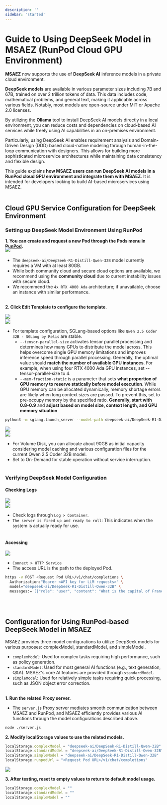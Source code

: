 ```yaml
---
description: ''
sidebar: 'started'
---
```


<!-- <h1>구내 설치형 AI기반 분석설계 및 구현, 배포<br>(MSAEZ + DeepSeek)</h1> -->
# Guide to Using DeepSeek Model in MSAEZ (RunPod Cloud GPU Environment)

**MSAEZ** now supports the use of **DeepSeek AI** inference models in a private cloud environment.

**DeepSeek models** are available in various parameter sizes including 7B and 67B, trained on over 2 trillion tokens of data. This data includes code, mathematical problems, and general text, making it applicable across various fields. Notably, most models are open-source under MIT or Apache 2.0 licenses.

By utilizing the **Ollama** tool to install DeepSeek AI models directly in a local environment, you can reduce costs and dependencies on cloud-based AI services while freely using AI capabilities in an on-premises environment.

Particularly, using DeepSeek AI enables requirement analysis and Domain-Driven Design (DDD) based cloud-native modeling through human-in-the-loop communication with designers. This allows for building more sophisticated microservice architectures while maintaining data consistency and flexible design.

This guide explains **how MSAEZ users can run DeepSeek AI models in a RunPod cloud GPU environment and integrate them with MSAEZ**. It is intended for developers looking to build AI-based microservices using MSAEZ.
<br><br>

<!-- ## MSAEZ MSA 개발 프로세스

<img src="https://github.com/user-attachments/assets/5fe9e0c5-064f-4969-ad9e-5389196f08f6">
<br>
MSAEZ는 도메인 분석을 통해 마이크로서비스를 도출하고, 헥사고날 및 이벤트 드리븐 아키텍처 기반으로 설계한 후, 자동화된 테스트와 CI/CD 배포를 통해 안정적인 MSA 개발을 지원하는 전 주기에 걸친 프로세스를 제공합니다. 
<br><br>

## 온프레미스 AI를 활용한 마이크로서비스 설계/구현/배포

<img src="https://github.com/user-attachments/assets/b2851b91-543c-47a4-82d7-335ea0b1baa7">
<br>
MSAEZ는 온프레미스 DeepSeek AI 모델을 활용하여 마이크로서비스를 자동 생성하고, 프로덕션 환경과 연동하여 마이크로서비스 설계를 자동화하고, AI를 활용한 자동화된 마이크로서비스 아키텍처 구축을 지원하여, 보다 효율적인 MSA 환경 도입을 가능하게 합니다. 
<br><br> -->


## Cloud GPU Service Configuration for DeepSeek Environment
### Setting up DeepSeek Model Environment Using RunPod

**1. You can create and request a new Pod through the Pods menu in [RunPod](https://runpod.io/).**

<img style="margin-top: -20px;" src="https://github.com/user-attachments/assets/8c1c8845-c031-4cb4-8cbb-596acc79fe47">

- The `deepseek-ai/DeepSeek-R1-Distill-Qwen-32B` model currently requires a VM with at least 80GB.
- While both community cloud and secure cloud options are available, we recommend using the **community cloud** due to current instability issues with secure cloud.
- We recommend the `4x RTX 4000 Ada` architecture; if unavailable, choose an instance with similar performance.
<br><br>

**2. Click Edit Template to configure the template.**

<img src="https://github.com/user-attachments/assets/a39f6e9a-0651-4e58-96c7-74a45cf95c99">
<br>

<img src="https://github.com/user-attachments/assets/c155ff28-3f51-47d0-96d7-e12952e6a8d9">

- For template configuration, SGLang-based options like `Qwen 2.5 Coder 32B - SGLang by Relis` are stable.
   - `--tensor-parallel-size` activates tensor parallel processing and determines how many GPUs to distribute the model across. This helps overcome single GPU memory limitations and improves inference speed through parallel processing. Generally, the optimal value should **match the number of available GPU instances**. For example, when using four RTX 4000 Ada GPU instances, set --tensor-parallel-size to 4.
   - `--mem-fraction-static` is a parameter that sets **what proportion of GPU memory to reserve statically before model execution**. While GPU memory can be allocated dynamically, memory shortage errors are likely when long context sizes are passed. To prevent this, set to pre-occupy memory by the specified ratio. **Generally, start with 0.8-0.9** and **adjust based on model size, context length, and GPU memory situation**.

```bash
python3 -m sglang.launch_server --model-path deepseek-ai/DeepSeek-R1-Distill-Qwen-32B --context-length 131072 --host 0.0.0.0 --port 8000 --tensor-parallel-size [Number of GPU instances used] --api-key [API key for LLM requests] --mem-fraction-static 0.9 --disable-cuda-graph
```

<img src="https://github.com/user-attachments/assets/92598e42-caa6-4977-9912-557914ee322f">
<br>

<img src="https://github.com/user-attachments/assets/93c4499b-51a6-4ba5-9248-d7e3a9ccd1f0">

- For Volume Disk, you can allocate about 90GB as initial capacity considering model caching and various configuration files for the current Qwen 2.5 Coder 32B model.
- Set to On-Demand for stable operation without service interruption.
<br><br>

### Verifying DeepSeek Model Configuration
#### Checking Logs

<img src="https://github.com/user-attachments/assets/73b97cce-9619-4739-80c5-039cf2d7ed23">
<br>

<img src="https://github.com/user-attachments/assets/7d25d7fa-0b86-4159-b2ad-dbb23c1e2719">

- Check logs through `Log > Container`.
- `The server is fired up and ready to roll`: This indicates when the system is actually ready for use.
<br><br>
   
#### Accessing

<img src="https://github.com/user-attachments/assets/b26e1608-85b2-42df-9e08-0e6a9439a700">
<br>

- `Connect > HTTP Service`
- The access URL is the path to the deployed Pod.

```bash
https -v POST <Request Pod URL>/v1/chat/completions \
  Authorization:"Bearer <API key for LLM requests>" \
  model="deepseek-ai/DeepSeek-R1-Distill-Qwen-32B" \
  messages:='[{"role": "user", "content": "What is the capital of France?"}]'
```
<br><br>

## Configuration for Using RunPod-based DeepSeek Model in MSAEZ

MSAEZ provides three model configurations to utilize DeepSeek models for various purposes: complexModel, standardModel, and simpleModel.

- `complexModel`: Used for complex tasks requiring high performance, such as policy generation.
- `standardModel`: Used for most general AI functions (e.g., text generation, Q&A). MSAEZ's core AI features are provided through `standardModel`.
- `simpleModel`: Used for relatively simple tasks requiring quick processing, such as JSON object error correction.
<br><br>

**1. Run the related Proxy server.**

- The `server.js` Proxy server mediates smooth communication between MSAEZ and RunPod, and MSAEZ efficiently provides various AI functions through the model configurations described above.

```bash
node ./server.js
```

**2. Modify localStorage values to use the related models.**
```js
localStorage.complexModel = "deepseek-ai/DeepSeek-R1-Distill-Qwen-32B"
localStorage.standardModel = "deepseek-ai/DeepSeek-R1-Distill-Qwen-32B"
localStorage.simpleModel = "deepseek-ai/DeepSeek-R1-Distill-Qwen-32B"
localStorage.runpodUrl = "<Request Pod URL>/v1/chat/completions"
```
<img src="https://github.com/user-attachments/assets/afa73078-4398-4187-979a-e789c75a574b">
<br>

**3. After testing, reset to empty values to return to default model usage.**
```js
localStorage.complexModel = ""
localStorage.standardModel = ""
localStorage.simpleModel = ""
```
<!-- <br><br>

## On-Premises AI-based Analysis Design, Implementation, and Deployment (MSAEZ + DeepSeek)

### Demo Application Using `DeepSeek-R1-Distill-Qwen-32B` Model - Civil Complaint Application Demo

<div style="position: relative; padding-bottom: 56.25%; padding-top: 0px; height: 0; overflow: hidden;">
	<iframe style="position: absolute; top: 0; left: 0; width: 100%; height: 100%;" 
        src="https://www.youtube.com/embed/4PX4CWrdGCg?si=oD969pF_VGUpSf4Q&amp;start=3652" 
        frameborder="0" scrolling="no" frameborder="none" allowfullscreen="">
    </iframe>
</div> -->